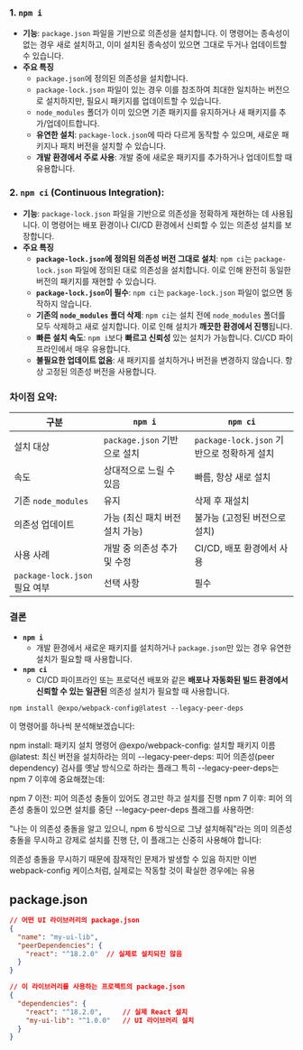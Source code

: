 ### 1. `npm i`

- **기능**: `package.json` 파일을 기반으로 의존성을 설치합니다. 이 명령어는 종속성이 없는 경우 새로 설치하고, 이미 설치된 종속성이 있으면 그대로 두거나 업데이트할 수 있습니다.
- **주요 특징**
    - `package.json`에 정의된 의존성을 설치합니다.
    - `package-lock.json` 파일이 있는 경우 이를 참조하여 최대한 일치하는 버전으로 설치하지만, 필요시 패키지를 업데이트할 수 있습니다.
    - `node_modules` 폴더가 이미 있으면 기존 패키지를 유지하거나 새 패키지를 추가/업데이트합니다.
    - **유연한 설치**: `package-lock.json`에 따라 다르게 동작할 수 있으며, 새로운 패키지나 패치 버전을 설치할 수 있습니다.
    - **개발 환경에서 주로 사용**: 개발 중에 새로운 패키지를 추가하거나 업데이트할 때 유용합니다.

### 2. `npm ci` (Continuous Integration):

- **기능**: `package-lock.json` 파일을 기반으로 의존성을 정확하게 재현하는 데 사용됩니다. 이 명령어는 배포 환경이나 CI/CD 환경에서 신뢰할 수 있는 의존성 설치를 보장합니다.
- **주요 특징**
    - **`package-lock.json`에 정의된 의존성 버전 그대로 설치**: `npm ci`는 `package-lock.json` 파일에 정의된 대로 의존성을 설치합니다. 이로 인해 완전히 동일한 버전의 패키지를 재현할 수 있습니다.
    - **`package-lock.json`이 필수**: `npm ci`는 `package-lock.json` 파일이 없으면 동작하지 않습니다.
    - **기존의 `node_modules` 폴더 삭제**: `npm ci`는 설치 전에 `node_modules` 폴더를 모두 삭제하고 새로 설치합니다. 이로 인해 설치가 **깨끗한 환경에서 진행**됩니다.
    - **빠른 설치 속도**: `npm i`보다 **빠르고 신뢰성** 있는 설치가 가능합니다. CI/CD 파이프라인에서 매우 유용합니다.
    - **불필요한 업데이트 없음**: 새 패키지를 설치하거나 버전을 변경하지 않습니다. 항상 고정된 의존성 버전을 사용합니다.

### 차이점 요약:

| 구분 | `npm i` | `npm ci` |
| --- | --- | --- |
| 설치 대상 | `package.json` 기반으로 설치 | `package-lock.json` 기반으로 정확하게 설치 |
| 속도 | 상대적으로 느릴 수 있음 | 빠름, 항상 새로 설치 |
| 기존 `node_modules` | 유지 | 삭제 후 재설치 |
| 의존성 업데이트 | 가능 (최신 패치 버전 설치 가능) | 불가능 (고정된 버전으로 설치) |
| 사용 사례 | 개발 중 의존성 추가 및 수정 | CI/CD, 배포 환경에서 사용 |
| `package-lock.json` 필요 여부 | 선택 사항 | 필수 |

### 결론

- **`npm i`**
    - 개발 환경에서 새로운 패키지를 설치하거나 `package.json`만 있는 경우 유연한 설치가 필요할 때 사용합니다.
- **`npm ci`**
    - CI/CD 파이프라인 또는 프로덕션 배포와 같은 **배포나 자동화된 빌드 환경에서 신뢰할 수 있는 일관된** 의존성 설치가 필요할 때 사용합니다.



    
`npm install @expo/webpack-config@latest --legacy-peer-deps` 


이 명령어를 하나씩 분석해보겠습니다:

npm install: 패키지 설치 명령어
@expo/webpack-config: 설치할 패키지 이름
@latest: 최신 버전을 설치하라는 의미
--legacy-peer-deps: 피어 의존성(peer dependency) 검사를 옛날 방식으로 하라는 플래그
특히 --legacy-peer-deps는 npm 7 이후에 중요해졌는데:

npm 7 이전: 피어 의존성 충돌이 있어도 경고만 하고 설치를 진행
npm 7 이후: 피어 의존성 충돌이 있으면 설치를 중단
--legacy-peer-deps 플래그를 사용하면:

"나는 이 의존성 충돌을 알고 있으니, npm 6 방식으로 그냥 설치해줘"라는 의미
의존성 충돌을 무시하고 강제로 설치를 진행
단, 이 플래그는 신중히 사용해야 합니다:

의존성 충돌을 무시하기 때문에 잠재적인 문제가 발생할 수 있음
하지만 이번 webpack-config 케이스처럼, 실제로는 작동할 것이 확실한 경우에는 유용

## package.json

```json
// 어떤 UI 라이브러리의 package.json
{
  "name": "my-ui-lib",
  "peerDependencies": {
    "react": "^18.2.0"  // 실제로 설치되진 않음
  }
}

// 이 라이브러리를 사용하는 프로젝트의 package.json
{
  "dependencies": {
    "react": "^18.2.0",     // 실제 React 설치
    "my-ui-lib": "^1.0.0"   // UI 라이브러리 설치
  }
}
```